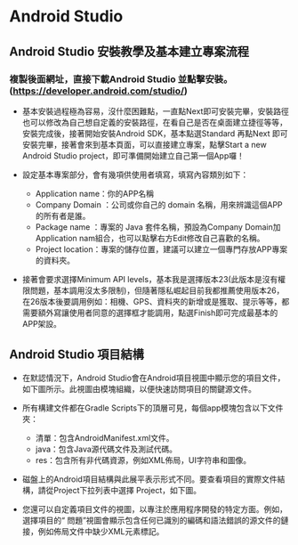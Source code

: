 # Android Studio
## Android Studio 安裝教學及基本建立專案流程
### 複製後面網址，直接下載Android Studio 並點擊安裝。(https://developer.android.com/studio/)
* 基本安裝過程極為容易，沒什麼困難點，一直點Next即可安裝完畢，安裝路徑也可以修改為自己想自定義的安裝路徑，在看自己是否在桌面建立捷徑等等，安裝完成後，接著開始安裝Android SDK，基本點選Standard 再點Next 即可安裝完畢，接著會來到基本頁面，可以直接建立專案，點擊Start a new Android Studio project，即可準備開始建立自己第一個App囉！  
* 設定基本專案部分，會有幾項供使用者填寫，填寫內容類別如下：  
    * Application name：你的APP名稱  
    * Company Domain  ：公司或你自己的 domain 名稱，用來辨識這個APP的所有者是誰。  
    * Package name    ：專案的 Java 套件名稱，預設為Company Domain加Application nam組合，也可以點擊右方Edit修改自己喜歡的名稱。  
    * Project location：專案的儲存位置，建議可以建立一個專門存放APP專案的資料夾。  
    
* 接著會要求選擇Minimum API levels，基本我是選擇版本23(此版本是沒有權限問題，基本調用沒太多限制)，但隨著隱私崛起目前我都推薦使用版本26，在26版本後要調用例如：相機、GPS、資料夾的新增或是獲取、提示等等，都需要額外寫讓使用者同意的選擇框才能調用，點選Finish即可完成最基本的APP架設。  
  
## Android Studio 項目結構
* 在默認情況下，Android Studio會在Android項目視圖中顯示您的項目文件，如下圖所示。此視圖由模塊組織，以便快速訪問項目的關鍵源文件。  
  
* 所有構建文件都在Gradle Scripts下的頂層可見，每個app模塊包含以下文件夾：  
   * 清單：包含AndroidManifest.xml文件。  
   * java：包含Java源代碼文件及測試代碼。  
   * res：包含所有非代碼資源，例如XML佈局，UI字符串和圖像。  
  
* 磁盤上的Android項目結構與此展平表示形式不同。要查看項目的實際文件結構，請從Project下拉列表中選擇 Project，如下圖。  
  
* 您還可以自定義項目文件的視圖，以專注於應用程序開發的特定方面。例如，選擇項目的“ 問題”視圖會顯示包含任何已識別的編碼和語法錯誤的源文件的鏈接，例如佈局文件中缺少XML元素標記。  
